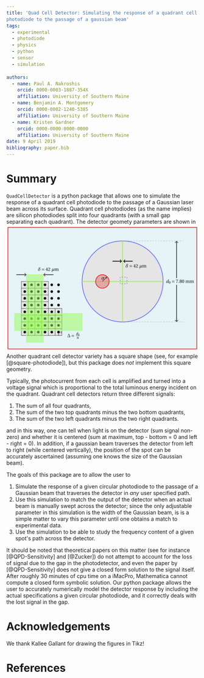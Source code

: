 ```yaml
---
title: 'Quad Cell Detector: Simulating the response of a quadrant cell 
photodiode to the passage of a gaussian beam'  
tags:   
  - experimental  
  - photodiode
  - physics
  - python
  - sensor  
  - simulation  

authors:  
  - name: Paul A. Nakroshis  
	orcid: 0000-0003-1887-354X  
	affiliation: University of Southern Maine  
  - name: Benjamin A. Montgomery  
	orcid: 0000-0002-1240-5385  
	affiliation: University of Southern Maine  
  - name: Kristen Gardner  
    orcid: 0000-0000-0000-0000  
	affiliation: University of Southern Maine  
date: 9 April 2019  
bibliography: paper.bib  
---
```


# Summary

`QuadCellDetector` is a python package that allows one to simulate the response
of a quadrant cell photodiode to the passage of a Gaussian laser beam across 
its surface. Quadrant cell photodiodes (as the name implies) are silicon 
photodiodes split into four quadrants (with a small gap separating each 
quadrant). The detector geomety parameters are shown in  
![Figure 1.](geometry.png "Detector Geometry")  
Another quadrant cell detector variety has a square shape (see, for example
[@square-photodiode]), but this package does *not* implement this square 
geometry. 

Typically, the photocurrent from each cell is amplified and turned into a 
voltage signal which is proportional to the total luminous energy incident on 
the quadrant. Quadrant cell detectors return three different signals: 

1.  The sum of all four quadrants,
2.	The sum of the two top quadrants minus the two bottom quadrants,
3. 	The sum of the two left quadrants minus the two right quadrants.

and in this way, one can tell when light is on the detector (sum signal 
non-zero) and whether it is centered (sum at maximum, top - bottom = 0 and 
left - right = 0). In addition, if a gaussian beam traverses the detector 
from left to right (while centered vertically), the position of the spot can 
be accurately ascertained (assuming one knows the size of the Gaussian beam).

The goals of this package are to allow the user to  
1.  Simulate the response of a given circular photodiode to the passage of a 
    Gaussian beam that traverses the detector in *any* user specified path.  
2.  Use this simulation to match the output of the detector when an actual beam
    is manually swept across the detector; since the only adjustable parameter 
    in this simulation is the width of the Gaussian beam, is is a simple matter
    to vary this parameter until one obtains a match to experimental data.  
3.  Use the simulation to be able to study the frequency content of a given 
    spot's path across the detector.   

It should be noted that theoretical papers on this matter (see for instance 
[@QPD-Sensitivity] and [@Zucker]) do not attempt to
account for the loss of signal due to the gap in the photodetector, and even
the paper by [@QPD-Sensitivity] does not give a closed form solution to the 
signal itself. After roughly 30 minutes of cpu time on a iMacPro, Mathematica 
cannot compute a closed form symbolic solution. Our python package
allows the user to accurately numerically model the detector response by including the actual
specifications a given circular photodiode, and it correctly deals with the lost
signal in the gap. 
# Acknowledgements

We thank Kallee Gallant for drawing the figures in Tikz! 


# References
